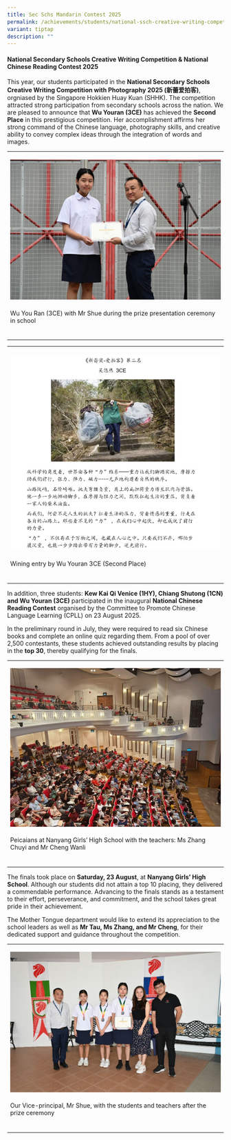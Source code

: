 ```yaml
---
title: Sec Schs Mandarin Contest 2025
permalink: /achievements/students/national-ssch-creative-writing-competition-national-zh-read-contest-25/
variant: tiptap
description: ""
---
```

<h4><strong>National Secondary Schools Creative Writing Competition &amp; National Chinese Reading Contest 2025</strong></h4>
<p>This year, our students participated in the <strong>National Secondary Schools Creative Writing Competition with Photography 2025 (新蕾爱拍客)</strong>,
orgniased by the Singapore Hokkien Huay Kuan (SHHK). The competition attracted
strong participation from secondary schools across the nation. We are pleased
to announce that <strong>Wu Youran (3CE)</strong> has achieved the <strong>Second Place</strong> in
this prestigious competition. Her accomplishment affirms her strong command
of the Chinese language, photography skills, and creative ability to convey
complex ideas through the integration of words and images.</p>
<table style="minWidth: 25px">
<colgroup>
<col>
</colgroup>
<tbody>
<tr>
<th rowspan="1" colspan="1">
<p></p>
<div class="isomer-image-wrapper">
<img style="width: 100%" height="auto" width="100%" alt="" src="/images/Announcement/zh_ss_25_1.jpg">
</div>
</th>
</tr>
<tr>
<td rowspan="1" colspan="1">
<p>Wu You Ran (3CE) with Mr Shue during the prize presentation ceremony in
school</p>
</td>
</tr>
<tr>
<td rowspan="1" colspan="1">
<p></p>
</td>
</tr>
</tbody>
</table>
<table style="minWidth: 25px">
<colgroup>
<col>
</colgroup>
<tbody>
<tr>
<th rowspan="1" colspan="1">
<p></p>
<div class="isomer-image-wrapper">
<img style="width: 100%" height="auto" width="100%" alt="" src="/images/Announcement/zh_ss_25_2.jpg">
</div>
</th>
</tr>
<tr>
<td rowspan="1" colspan="1">
<p>Wining entry by Wu Youran 3CE (Second Place)</p>
</td>
</tr>
<tr>
<td rowspan="1" colspan="1">
<p></p>
</td>
</tr>
</tbody>
</table>
<p>In addition, three students: <strong>Kew Kai Qi Venice (1HY), Chiang Shutong (1CN) and Wu Youran (3CE)</strong> participated
in the inaugural <strong>National Chinese Reading Contest</strong> organised
by the Committee to Promote Chinese Language Learning (CPLL) on 23 August
2025.</p>
<p>In the preliminary round in July, they were required to read six Chinese
books and complete an online quiz regarding them. From a pool of over 2,500
contestants, these students achieved outstanding results by placing in
the <strong>top 30</strong>, thereby qualifying for the finals.</p>
<table style="minWidth: 50px">
<colgroup>
<col>
<col>
</colgroup>
<tbody>
<tr>
<th rowspan="1" colspan="2">
<p></p>
<div class="isomer-image-wrapper">
<img style="width: 100%" height="auto" width="100%" alt="" src="/images/Announcement/zh_ss_25_4.jpg">
</div>
</th>
</tr>
<tr>
<td rowspan="1" colspan="2">
<p>Peicaians at Nanyang Girls’ High School with the teachers: Ms Zhang Chuyi
and Mr Cheng Wanli</p>
</td>
</tr>
<tr>
<td rowspan="1" colspan="1">
<p></p>
</td>
<td rowspan="1" colspan="1">
<p></p>
</td>
</tr>
</tbody>
</table>
<p>The finals took place on <strong>Saturday, 23 August</strong>, at <strong>Nanyang Girls’ High School</strong>.
Although our students did not attain a top 10 placing, they delivered a
commendable performance. Advancing to the finals stands as a testament
to their effort, perseverance, and commitment, and the school takes great
pride in their achievement.</p>
<p>The Mother Tongue department would like to extend its appreciation to
the school leaders as well as <strong>Mr Tau, Ms Zhang, and Mr Cheng</strong>,
for their dedicated support and guidance throughout the competition.</p>
<table style="minWidth: 25px">
<colgroup>
<col>
</colgroup>
<tbody>
<tr>
<th rowspan="1" colspan="1">
<p></p>
<div class="isomer-image-wrapper">
<img style="width: 100%" height="auto" width="100%" alt="" src="/images/Announcement/zh_ss_25_5.jpg">
</div>
</th>
</tr>
<tr>
<td rowspan="1" colspan="1">
<p>Our Vice-principal, Mr Shue, with the students and teachers after the
prize ceremony</p>
</td>
</tr>
<tr>
<td rowspan="1" colspan="1">
<p></p>
</td>
</tr>
</tbody>
</table>
<p></p>